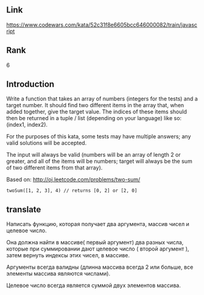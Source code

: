 ## Link
https://www.codewars.com/kata/52c31f8e6605bcc646000082/train/javascript

## Rank
6

## Introduction
Write a function that takes an array of numbers (integers for the tests) and a target number. It should find two different items in the array that, when added together, give the target value. The indices of these items should then be returned in a tuple / list (depending on your language) like so: (index1, index2).

For the purposes of this kata, some tests may have multiple answers; any valid solutions will be accepted.

The input will always be valid (numbers will be an array of length 2 or greater, and all of the items will be numbers; target will always be the sum of two different items from that array).

Based on: http://oj.leetcode.com/problems/two-sum/

```
twoSum([1, 2, 3], 4) // returns [0, 2] or [2, 0]
```

## translate
Написать функцию, которая получает два аргумента, массив чисел и целевое число.

Она должна найти в массиве( первый аргумент) два разных числа, которые при суммировании дают целевое число ( второй аргумент ), затем вернуть индексы этих чисел, в массиве.

Аргументы всегда валидны (длинна массива всегда 2 или больше, все элементы массива являются числами).

Целевое число всегда является суммой двух элементов массива.
